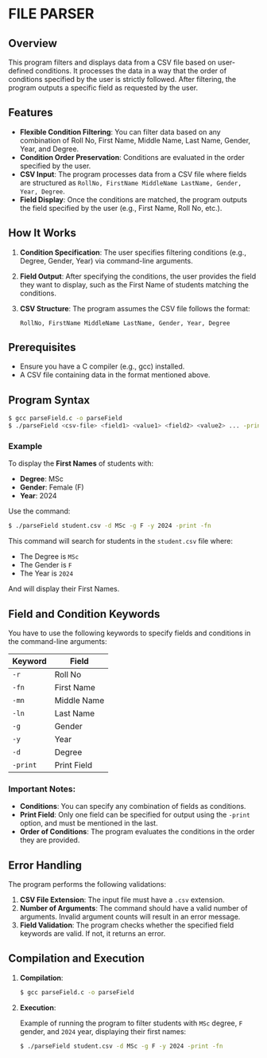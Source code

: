 # FILE PARSER

## Overview

This program filters and displays data from a CSV file based on user-defined conditions. It processes the data in a way that the order of conditions specified by the user is strictly followed. After filtering, the program outputs a specific field as requested by the user.

## Features

- **Flexible Condition Filtering**: You can filter data based on any combination of Roll No, First Name, Middle Name, Last Name, Gender, Year, and Degree.
- **Condition Order Preservation**: Conditions are evaluated in the order specified by the user.
- **CSV Input**: The program processes data from a CSV file where fields are structured as `RollNo, FirstName MiddleName LastName, Gender, Year, Degree`.
- **Field Display**: Once the conditions are matched, the program outputs the field specified by the user (e.g., First Name, Roll No, etc.).

## How It Works

1. **Condition Specification**: The user specifies filtering conditions (e.g., Degree, Gender, Year) via command-line arguments.
2. **Field Output**: After specifying the conditions, the user provides the field they want to display, such as the First Name of students matching the conditions.
3. **CSV Structure**: The program assumes the CSV file follows the format:

   ```csv
   RollNo, FirstName MiddleName LastName, Gender, Year, Degree
   ```

## Prerequisites

- Ensure you have a C compiler (e.g., gcc) installed.
- A CSV file containing data in the format mentioned above.

## Program Syntax

```bash
$ gcc parseField.c -o parseField
$ ./parseField <csv-file> <field1> <value1> <field2> <value2> ... -print <fieldx>
```

### Example

To display the **First Names** of students with:

- **Degree**: MSc
- **Gender**: Female (F)
- **Year**: 2024

Use the command:

```bash
$ ./parseField student.csv -d MSc -g F -y 2024 -print -fn
```

This command will search for students in the `student.csv` file where:

- The Degree is `MSc`
- The Gender is `F`
- The Year is `2024`

And will display their First Names.

## Field and Condition Keywords

You have to use the following keywords to specify fields and conditions in the command-line arguments:

| Keyword | Field         |
|---------|---------------|
| `-r`    | Roll No       |
| `-fn`   | First Name    |
| `-mn`   | Middle Name   |
| `-ln`   | Last Name     |
| `-g`    | Gender        |
| `-y`    | Year          |
| `-d`    | Degree        |
| `-print`| Print Field   |

### Important Notes:
- **Conditions**: You can specify any combination of fields as conditions.
- **Print Field**: Only one field can be specified for output using the `-print` option, and must be mentioned in the last.
- **Order of Conditions**: The program evaluates the conditions in the order they are provided.
  
## Error Handling

The program performs the following validations:

1. **CSV File Extension**: The input file must have a `.csv` extension.
2. **Number of Arguments**: The command should have a valid number of arguments. Invalid argument counts will result in an error message.
3. **Field Validation**: The program checks whether the specified field keywords are valid. If not, it returns an error.

## Compilation and Execution

1. **Compilation**: 

   ```bash
   $ gcc parseField.c -o parseField
   ```

2. **Execution**:

   Example of running the program to filter students with `MSc` degree, `F` gender, and `2024` year, displaying their first names:

   ```bash
   $ ./parseField student.csv -d MSc -g F -y 2024 -print -fn
   ```
